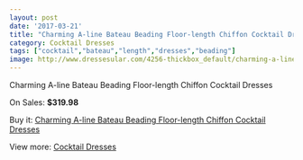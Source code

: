 ```yaml
---
layout: post
date: '2017-03-21'
title: "Charming A-line Bateau Beading Floor-length Chiffon Cocktail Dresses"
category: Cocktail Dresses
tags: ["cocktail","bateau","length","dresses","beading"]
image: http://www.dressesular.com/4256-thickbox_default/charming-a-line-bateau-beading-floor-length-chiffon-cocktail-dresses.jpg
---
```

Charming A-line Bateau Beading Floor-length Chiffon Cocktail Dresses

On Sales: **$319.98**
<a href="https://www.dressesular.com/cocktail-dresses/1959-charming-a-line-bateau-beading-floor-length-chiffon-cocktail-dresses.html"><amp-img layout="responsive" width="600" height="600" src="//www.dressesular.com/4256-thickbox_default/charming-a-line-bateau-beading-floor-length-chiffon-cocktail-dresses.jpg" alt="Charming A-line Bateau Beading Floor-length Chiffon Cocktail Dresses 0" /></a>

Buy it: [Charming A-line Bateau Beading Floor-length Chiffon Cocktail Dresses](https://www.dressesular.com/cocktail-dresses/1959-charming-a-line-bateau-beading-floor-length-chiffon-cocktail-dresses.html "Charming A-line Bateau Beading Floor-length Chiffon Cocktail Dresses")

View more: [Cocktail Dresses](https://www.dressesular.com/12-cocktail-dresses "Cocktail Dresses")